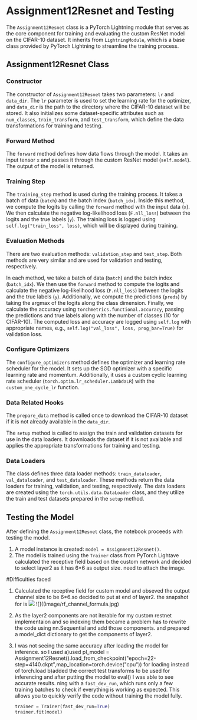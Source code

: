# Assignment12Resnet and Testing

The `Assignment12Resnet` class is a PyTorch Lightning module that serves as the core component for training and evaluating the custom ResNet model on the CIFAR-10 dataset. It inherits from `LightningModule`, which is a base class provided by PyTorch Lightning to streamline the training process.

## Assignment12Resnet Class

### Constructor

The constructor of `Assignment12Resnet` takes two parameters: `lr` and `data_dir`. The `lr` parameter is used to set the learning rate for the optimizer, and `data_dir` is the path to the directory where the CIFAR-10 dataset will be stored. It also initializes some dataset-specific attributes such as `num_classes`, `train_transform`, and `test_transform`, which define the data transformations for training and testing.

### Forward Method

The `forward` method defines how data flows through the model. It takes an input tensor `x` and passes it through the custom ResNet model (`self.model`). The output of the model is returned.

### Training Step

The `training_step` method is used during the training process. It takes a batch of data (`batch`) and the batch index (`batch_idx`). Inside this method, we compute the logits by calling the `forward` method with the input data (`x`). We then calculate the negative log-likelihood loss (`F.nll_loss`) between the logits and the true labels (`y`). The training loss is logged using `self.log("train_loss", loss)`, which will be displayed during training.

### Evaluation Methods

There are two evaluation methods: `validation_step` and `test_step`. Both methods are very similar and are used for validation and testing, respectively.

In each method, we take a batch of data (`batch`) and the batch index (`batch_idx`). We then use the `forward` method to compute the logits and calculate the negative log-likelihood loss (`F.nll_loss`) between the logits and the true labels (`y`). Additionally, we compute the predictions (`preds`) by taking the argmax of the logits along the class dimension. Finally, we calculate the accuracy using `torchmetrics.functional.accuracy`, passing the predictions and true labels along with the number of classes (10 for CIFAR-10). The computed loss and accuracy are logged using `self.log` with appropriate names, e.g., `self.log("val_loss", loss, prog_bar=True)` for validation loss.

### Configure Optimizers

The `configure_optimizers` method defines the optimizer and learning rate scheduler for the model. It sets up the SGD optimizer with a specific learning rate and momentum. Additionally, it uses a custom cyclic learning rate scheduler (`torch.optim.lr_scheduler.LambdaLR`) with the `custom_one_cycle_lr` function.

### Data Related Hooks

The `prepare_data` method is called once to download the CIFAR-10 dataset if it is not already available in the `data_dir`.

The `setup` method is called to assign the train and validation datasets for use in the data loaders. It downloads the dataset if it is not available and applies the appropriate transformations for training and testing.

### Data Loaders

The class defines three data loader methods: `train_dataloader`, `val_dataloader`, and `test_dataloader`. These methods return the data loaders for training, validation, and testing, respectively. The data loaders are created using the `torch.utils.data.DataLoader` class, and they utilize the train and test datasets prepared in the `setup` method.

## Testing the Model

After defining the `Assignment12Resnet` class, the notebook proceeds with testing the model.

1. A model instance is created: `model = Assignment12Resnet()`.
2. The model is trained using the `Trainer` class from PyTorch Lightave calculated the receptive field based on the custom network and decided to select layer2 as it has 6*6 as output size.
need to attach the image.

#Difficulties faced
1. Calculated the receptive field for custom model and obseved the output channel size to be 6*6.so decided to put at end of layer2. the snapshot for is 
![](image/rf_calculations.jpg)
![]((image/rf_channel_formula.jpg)
2. As the layer2 components are not iterable for my custom restnet implementaion and so indexing them became a problem has to rewrite the code using nn.Sequential
and add those components. and prepared a model_dict dictionary to get the components of layer2.
3. I was not seeing the same accuracy after loading the model for inference. so I used 
    a)used pl_model = Assignment12Resnet().load_from_checkpoint("epoch=22-step=4140.ckpt",map_location=torch.device("cpu")) for loading
      instead of torch.load
    b)added the correct test transforms to be used for inferencing and after putting the model to eval() I was able to see accurate results. ning with a `fast_dev_run`, which runs only a few training batches to check if everything is working as expected. This allows you to quickly verify the code without training the model fully.

   ```python
   trainer = Trainer(fast_dev_run=True)
   trainer.fit(model)


